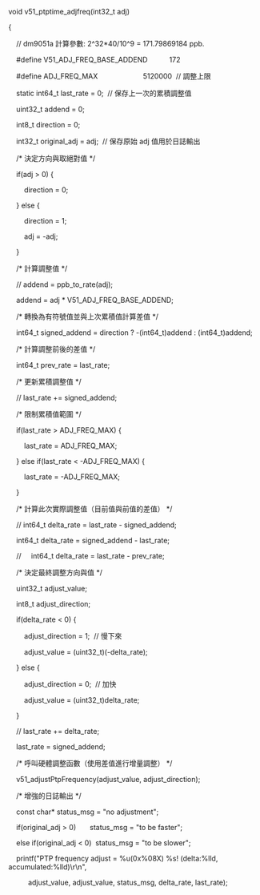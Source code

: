   
void v51_ptptime_adjfreq(int32_t adj)

{

    // dm9051a 計算參數: 2^32*40/10^9 = 171.79869184 ppb.

    #define V51_ADJ_FREQ_BASE_ADDEND           172

    #define ADJ_FREQ_MAX                       5120000  // 調整上限

    static int64_t last_rate = 0;  // 保存上一次的累積調整值

    uint32_t addend = 0;

    int8_t direction = 0;

    int32_t original_adj = adj;  // 保存原始 adj 值用於日誌輸出

    /* 決定方向與取絕對值 */

    if(adj > 0) {

        direction = 0;

    } else {

        direction = 1;

        adj = -adj;

    }

    /* 計算調整值 */

    // addend = ppb_to_rate(adj);

    addend = adj * V51_ADJ_FREQ_BASE_ADDEND;

    /* 轉換為有符號值並與上次累積值計算差值 */

    int64_t signed_addend = direction ? -(int64_t)addend : (int64_t)addend;

    /* 計算調整前後的差值 */

    int64_t prev_rate = last_rate;

    /* 更新累積調整值 */

    // last_rate += signed_addend;

    /* 限制累積值範圍 */

    if(last_rate > ADJ_FREQ_MAX) {

        last_rate = ADJ_FREQ_MAX;

    } else if(last_rate < -ADJ_FREQ_MAX) {

        last_rate = -ADJ_FREQ_MAX;

    }

    /* 計算此次實際調整值（目前值與前值的差值） */

    // int64_t delta_rate = last_rate - signed_addend;

    int64_t delta_rate = signed_addend - last_rate;

    //     int64_t delta_rate = last_rate - prev_rate;

    /* 決定最終調整方向與值 */

    uint32_t adjust_value;

    int8_t adjust_direction;

    if(delta_rate < 0) {

        adjust_direction = 1;  // 慢下來

        adjust_value = (uint32_t)(-delta_rate);

    } else {

        adjust_direction = 0;  // 加快

        adjust_value = (uint32_t)delta_rate;

    }

    // last_rate += delta_rate;

    last_rate = signed_addend;

    /* 呼叫硬體調整函數（使用差值進行增量調整） */

    v51_adjustPtpFrequency(adjust_value, adjust_direction);

    /* 增強的日誌輸出 */

    const char* status_msg = "no adjustment";

    if(original_adj > 0)       status_msg = "to be faster";

    else if(original_adj < 0)  status_msg = "to be slower";

    printf("PTP frequency adjust = %u(0x%08X) %s! (delta:%lld, accumulated:%lld)\r\n",

          adjust_value, adjust_value, status_msg, delta_rate, last_rate);

